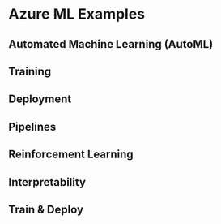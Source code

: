 # Azure ML Examples 

## Automated Machine Learning (AutoML)

## Training

## Deployment 

## Pipelines 

## Reinforcement Learning 

## Interpretability 

## Train & Deploy 